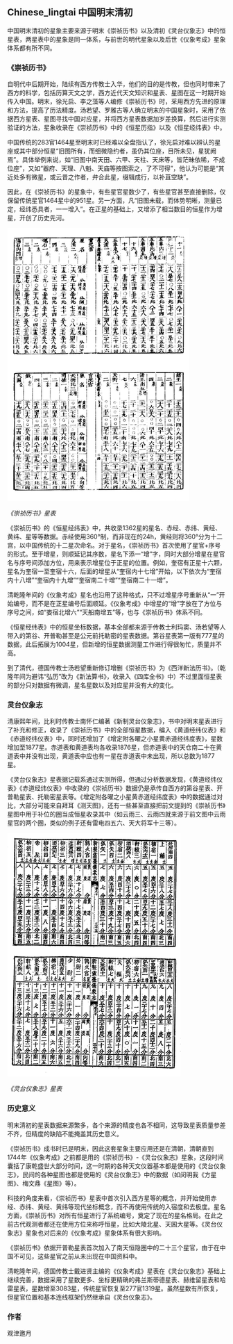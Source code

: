 
## Chinese_lingtai 中国明末清初

中国明末清初的星象主要来源于明末《崇祯历书》以及清初《灵台仪象志》中的恒星表，两星表中的星象是同一体系，与前世的明代星象以及后世《仪象考成》星象体系都有所不同。

### 《崇祯历书》

自明代中后期开始，陆续有西方传教士入华，他们的目的是传教，但也同时带来了西方的科学，包括历算天文之学，西方近代天文知识和星表、星图在这一时期开始传入中国。明末，徐光启、李之藻等人编修《崇祯历书》时，采用西方先进的原理和方法，提高了历法精度。汤若望、罗雅古等人确立明末的中国星象时，采用了依据西方星表、星图寻找中国对应星，并将西方星表数据加岁差换算，然后进行实测验证的方法，星象收录在《崇祯历书》中的《恒星历指》以及《恒星经纬表》中。

中国传统的283官1464星至明末时已经难以全盘指认了，徐光启对难以辨认的星座或其中部分恒星“旧图所有，而细微隐约者，虽仍其位座，目所未见，星犹阙焉”。具体举例来说，如“旧图中南天田、六甲、天柱、天床等，皆茫昧依稀，不成位座”，又如“器府、天理、八魁、天庙等按图索之，了不可得”，他认为可能是“其近处多有微星，或云昔之作者，弁合此星，缀辑成行，以补苴空缺”。

因此，在《崇祯历书》的星象中，有些星官星数少了，有些星官甚至直接删除，仅保留传统星官1464星中的951星。另一方面，凡“旧图未载，而体势明晰，测量已定，经纬悉具者，一一增入”。在正星的基础上，又增添了相当数目的恒星作为增星，开创了历史先河。

![](illustrations/chongzhenlishu.png)

*《崇祯历书》星表*

《崇祯历书》的《恒星经纬表》中，共收录1362星的星名、赤经、赤纬、黄经、黄纬、星等等数据。赤经使用360°制，而非现在的24h，黄经则将360°分为十二宫，以中国传统的十二星次命名。对于星名，《崇祯历书》首次使用了星官+序号的形式。至于增星，则顺延记其序数，星名下添一“增”字，同时大部分增星在星官名与序号间添加方位，用来表示增星位于正星的位置。例如，奎宿有正星十六颗，星名为奎宿一至奎宿十六，后面的增星从“奎宿内十七增”开始，以下依次为“奎宿内十八增”“奎宿内十九增”“奎宿南二十增”“奎宿南二十一增”。

清乾隆年间的《仪象考成》星名也沿用了这种格式，只不过增星序号重新从“一”开始编号，而不是在正星编号后面顺延。《仪象考成》中增星的“增”字放在了方位与序号之间，如“娄宿北增六”“天船南增五”等，也与《崇祯历书》体系不同。

《恒星经纬表》中的恒星坐标数据，基本全部都来源于传教士利玛窦、汤若望等人带入的第谷、开普勒甚至是公元前托勒密的星表数据。第谷星表第一版有777星的数据，此后拓展为1004星，但新增的恒星数据测量工作进行得很匆忙，质量并不高。

到了清代，德国传教士汤若望重新修订增删《崇祯历书》为《西洋新法历书》。（乾隆年间为避讳“弘历”改为《新法算书》，收录入《四库全书》中）不过里面恒星表的部分只对数据有微调，星名星数以及对应星并没有大的变化。

### 灵台仪象志

清康熙年间，比利时传教士南怀仁编著《新制灵台仪象志》，书中对明末星表进行了补充和修正，收录了《崇祯历书》中的全部恒星数据，编入《黄道经纬仪表》和《赤道经纬仪表》中，同时还增加了《增定附各曜之小星黄赤道经纬度表》，星数增加至1877星。赤道表和黄道表均各收录1876星，但赤道表中的天仓南二十在黄道表中并没有出现，黄道表中应也有一星在赤道表中未出现，所以总数为1877星。

《灵台仪象志》星表据记载系通过实测所得，但通过分析数据发现，《黄道经纬仪表》《赤道经纬仪表》中收录的《崇祯历书》数据仍是承传自西方的第谷星表、开普勒星表、托勒密星表等。《增定附各曜之小星黄赤道经纬度表》中的数据通过对比，大部分可能来自拜耳《测天图》，还有一些甚至直接把前文提到的《崇祯历书》星图中用于补位的圈当成恒星收录其中（如云雨三、云雨四就来源于前文图中云雨星官的两个圈，类似的例子还有雷电四五六、天大将军十三等）。

![](illustrations/lingtaiyxz.png)

*《灵台仪象志》星表*

### 历史意义

明末清初的星表数据来源繁多，各个来源的精度也各不相同，这导致星表质量参差不齐，但精度的缺陷不能掩盖其历史意义。

《崇祯历书》成书时已是明末，因此这套星象主要应用还是在清朝，清朝直到1744年《仪象考成》之前都是用的《崇祯历书》-《灵台仪象志》星象，这段时间囊括了康乾盛世大部分时间，这一时期的各种天文仪器基本都是使用的《灵台仪象志》，民间的各种星图也都是使用的《灵台仪象志》中的数据（如闵明我《方星图》、梅文鼎《星图》等）。

科技的角度来看，《崇祯历书》星表中首次引入西方星等的概念，并开始使用赤经、赤纬、黄经、黄纬等现代坐标概念，而不再使用传统的入宿度和去极度。星名方面，《崇祯历书》对所有恒星进行了系统编号，奠定了现在的星名格局。在此之前古代观测者都还在使用方位来称呼恒星，比如大陵北星、天囷大星等。《灵台仪象志》星象也对后来的《仪象考成》星象体系有很大影响。

《崇祯历书》依据开普勒星表首次加入了南天恒隐圈中的二十三个星官，由于在中国不可见，这些星官之前从未出现在中国资料中。

清乾隆年间，德国传教士戴进贤主编的《仪象考成》星表在《灵台仪象志》基础上继续完善，数据采用了星数更多、坐标更精确的弗兰斯蒂德星表、赫维留星表和哈雷星表，星数增至3083星，传统星官恢复至277官1319星。虽然星数有所恢复，但星官位置和基本连线框架仍然继承自《灵台仪象志》。

### 作者

观津邀月
